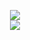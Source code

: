 <p align=center>
<a href="https://github.com/NerdyTechy"><img src="https://github-readme-stats.vercel.app/api?username=NerdyTechy&count_private=true&show_icons=true&theme=dark&cache_seconds=7200&hide_title=true&include_all_commits=true&card_width=300" /></a>
<br>
<a href="https://github.com/NerdyTechy"><img src="https://github-readme-stats.vercel.app/api/top-langs/?username=NerdyTechy&layout=compact&card_width=306&theme=dark&hide_title=true" /></a>
</p>


